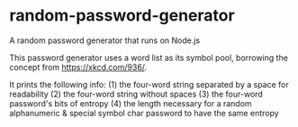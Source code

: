 # random-password-generator

A random password generator that runs on Node.js

This password generator uses a word list as its symbol pool, borrowing the concept from https://xkcd.com/936/.

It prints the following info:
(1) the four-word string separated by a space for readability
(2) the four-word string without spaces
(3) the four-word password's bits of entropy
(4) the length necessary for a random alphanumeric & special symbol char password to have the same entropy

